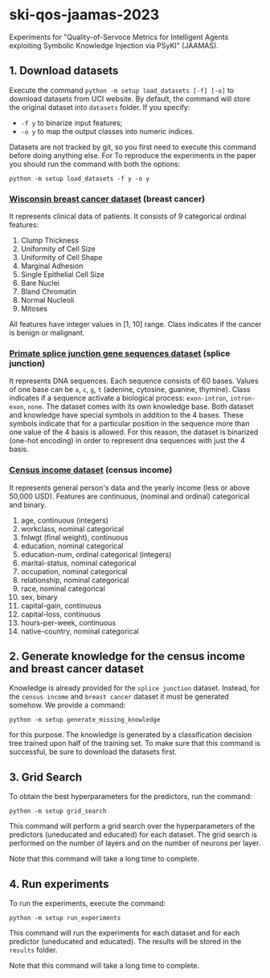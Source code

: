 # ski-qos-jaamas-2023
Experiments for "Quality-of-Servoce Metrics for Intelligent Agents exploiting Symbolic Knowledge Injection via PSyKI" (JAAMAS).

## 1. Download datasets
Execute the command ```python -m setup load_datasets [-f] [-o]``` to download datasets from UCI website.
By default, the command will store the original dataset into ```datasets``` folder.
If you specify:
- ```-f y``` to binarize input features;
- ```-o y``` to map the output classes into numeric indices.

Datasets are not tracked by git, so you first need to execute this command before doing anything else.
For To reproduce the experiments in the paper you should run the command with both the options:

```python -m setup load_datasets -f y -o y```

### [Wisconsin breast cancer dataset](https://archive.ics.uci.edu/ml/datasets/breast+cancer+wisconsin+%28original%29) (breast cancer)
It represents clinical data of patients.
It consists of 9 categorical ordinal features:
1. Clump Thickness
2. Uniformity of Cell Size
3. Uniformity of Cell Shape
4. Marginal Adhesion
5. Single Epithelial Cell Size
6. Bare Nuclei
7. Bland Chromatin
8. Normal Nucleoli
9. Mitoses

All features have integer values in [1, 10] range.
Class indicates if the cancer is benign or malignant.

### [Primate splice junction gene sequences dataset](https://archive.ics.uci.edu/ml/datasets/Molecular+Biology+(Splice-junction+Gene+Sequences)) (splice junction)
It represents DNA sequences.
Each sequence consists of 60 bases.
Values of one base can be `a`, `c`, `g`, `t` (adenine, cytosine, guanine, thymine).
Class indicates if a sequence activate a biological process: `exon-intron`, `intron-exon`, `none`.
The dataset comes with its own knowledge base.
Both dataset and knowledge have special symbols in addition to the 4 bases.
These symbols indicate that for a particular position in the sequence more than one value of the 4 basis is allowed.
For this reason, the dataset is binarized (one-hot encoding) in order to represent dna sequences with just the 4 basis.

### [Census income dataset](https://archive.ics.uci.edu/ml/datasets/census+income) (census income)

It represents general person's data and the yearly income (less or above 50,000 USD).
Features are continuous, (nominal and ordinal) categorical and binary.

1. age, continuous (integers)
2. workclass, nominal categorical
3. fnlwgt (final weight), continuous
4. education, nominal categorical
5. education-num, ordinal categorical (integers)
6. marital-status, nominal categorical
7. occupation, nominal categorical
8. relationship, nominal categorical
9. race, nominal categorical
10. sex, binary
11. capital-gain, continuous
12. capital-loss, continuous
13. hours-per-week, continuous
14. native-country, nominal categorical

## 2. Generate knowledge for the census income and breast cancer dataset
Knowledge is already provided for the `splice junction` dataset.
Instead, for the `census income` and `breast cancer` dataset it must be generated somehow.
We provide a command: 

`python -m setup generate_missing_knowledge`

for this purpose.
The knowledge is generated by a classification decision tree trained upon half of the training set.
To make sure that this command is successful, be sure to download the datasets first.

## 3. Grid Search

To obtain the best hyperparameters for the predictors, run the command:

`python -m setup grid_search`

This command will perform a grid search over the hyperparameters of the predictors (uneducated and educated) for each dataset.
The grid search is performed on the number of layers and on the number of neurons per layer.

Note that this command will take a long time to complete.

## 4. Run experiments

To run the experiments, execute the command:

`python -m setup run_experiments`

This command will run the experiments for each dataset and for each predictor (uneducated and educated).
The results will be stored in the `results` folder.

Note that this command will take a long time to complete.